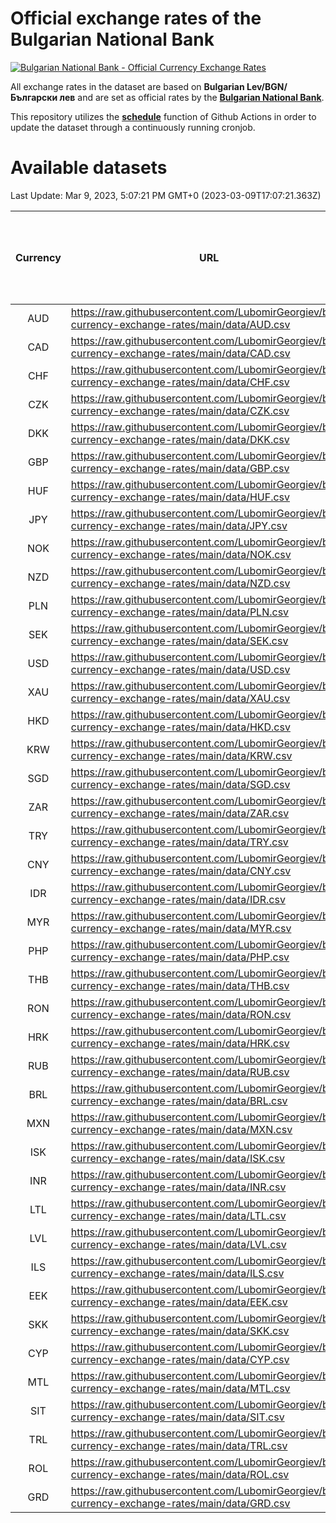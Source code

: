 # Official exchange rates of the Bulgarian National Bank

[![Bulgarian National Bank - Official Currency Exchange Rates](https://github.com/LubomirGeorgiev/bnb-currency-exchange-rates/actions/workflows/update-rates.yml/badge.svg?branch=main)](https://github.com/LubomirGeorgiev/bnb-currency-exchange-rates/actions/workflows/update-rates.yml)

All exchange rates in the dataset are based on **Bulgarian Lev/BGN/Български лев** and are set as official rates by the [**Bulgarian National Bank**](https://www.bnb.bg/Statistics/StExternalSector/StExchangeRates/StERForeignCurrencies/index.htm?toLang=_EN).

This repository utilizes the [**schedule**](https://docs.github.com/en/actions/reference/events-that-trigger-workflows) function of Github Actions in order to update the dataset through a continuously running cronjob.

# Available datasets

<!-- START LINKS (DO NOT EVER FU*ING DELETE THIS COMMENT FOR THE LOVE OF YOUR LIFE!!! IF YOU ARE CURIOS HOW IT WORKS, YOU CAN HAVE A LOOK AT ./src/updateReadme.ts) -->

Last Update: Mar 9, 2023, 5:07:21 PM GMT+0 (2023-03-09T17:07:21.363Z)

| Currency | URL                                                                                             | Number of records | Number of missing days that were filled in |
| :------: | ----------------------------------------------------------------------------------------------- | :---------------: | :----------------------------------------: |
|   AUD    | https://raw.githubusercontent.com/LubomirGeorgiev/bnb-currency-exchange-rates/main/data/AUD.csv |       8428        |                    2602                    |
|   CAD    | https://raw.githubusercontent.com/LubomirGeorgiev/bnb-currency-exchange-rates/main/data/CAD.csv |       8428        |                    2602                    |
|   CHF    | https://raw.githubusercontent.com/LubomirGeorgiev/bnb-currency-exchange-rates/main/data/CHF.csv |       8428        |                    2602                    |
|   CZK    | https://raw.githubusercontent.com/LubomirGeorgiev/bnb-currency-exchange-rates/main/data/CZK.csv |       8428        |                    2602                    |
|   DKK    | https://raw.githubusercontent.com/LubomirGeorgiev/bnb-currency-exchange-rates/main/data/DKK.csv |       8428        |                    2602                    |
|   GBP    | https://raw.githubusercontent.com/LubomirGeorgiev/bnb-currency-exchange-rates/main/data/GBP.csv |       8428        |                    2602                    |
|   HUF    | https://raw.githubusercontent.com/LubomirGeorgiev/bnb-currency-exchange-rates/main/data/HUF.csv |       8428        |                    2602                    |
|   JPY    | https://raw.githubusercontent.com/LubomirGeorgiev/bnb-currency-exchange-rates/main/data/JPY.csv |       8428        |                    2602                    |
|   NOK    | https://raw.githubusercontent.com/LubomirGeorgiev/bnb-currency-exchange-rates/main/data/NOK.csv |       8428        |                    2602                    |
|   NZD    | https://raw.githubusercontent.com/LubomirGeorgiev/bnb-currency-exchange-rates/main/data/NZD.csv |       8428        |                    2602                    |
|   PLN    | https://raw.githubusercontent.com/LubomirGeorgiev/bnb-currency-exchange-rates/main/data/PLN.csv |       8428        |                    2602                    |
|   SEK    | https://raw.githubusercontent.com/LubomirGeorgiev/bnb-currency-exchange-rates/main/data/SEK.csv |       8428        |                    2602                    |
|   USD    | https://raw.githubusercontent.com/LubomirGeorgiev/bnb-currency-exchange-rates/main/data/USD.csv |       8428        |                    2602                    |
|   XAU    | https://raw.githubusercontent.com/LubomirGeorgiev/bnb-currency-exchange-rates/main/data/XAU.csv |       8428        |                    2604                    |
|   HKD    | https://raw.githubusercontent.com/LubomirGeorgiev/bnb-currency-exchange-rates/main/data/HKD.csv |       8126        |                    2511                    |
|   KRW    | https://raw.githubusercontent.com/LubomirGeorgiev/bnb-currency-exchange-rates/main/data/KRW.csv |       8126        |                    2511                    |
|   SGD    | https://raw.githubusercontent.com/LubomirGeorgiev/bnb-currency-exchange-rates/main/data/SGD.csv |       8126        |                    2511                    |
|   ZAR    | https://raw.githubusercontent.com/LubomirGeorgiev/bnb-currency-exchange-rates/main/data/ZAR.csv |       8126        |                    2511                    |
|   TRY    | https://raw.githubusercontent.com/LubomirGeorgiev/bnb-currency-exchange-rates/main/data/TRY.csv |       6608        |                    2041                    |
|   CNY    | https://raw.githubusercontent.com/LubomirGeorgiev/bnb-currency-exchange-rates/main/data/CNY.csv |       6488        |                    2005                    |
|   IDR    | https://raw.githubusercontent.com/LubomirGeorgiev/bnb-currency-exchange-rates/main/data/IDR.csv |       6488        |                    2005                    |
|   MYR    | https://raw.githubusercontent.com/LubomirGeorgiev/bnb-currency-exchange-rates/main/data/MYR.csv |       6488        |                    2005                    |
|   PHP    | https://raw.githubusercontent.com/LubomirGeorgiev/bnb-currency-exchange-rates/main/data/PHP.csv |       6488        |                    2005                    |
|   THB    | https://raw.githubusercontent.com/LubomirGeorgiev/bnb-currency-exchange-rates/main/data/THB.csv |       6488        |                    2005                    |
|   RON    | https://raw.githubusercontent.com/LubomirGeorgiev/bnb-currency-exchange-rates/main/data/RON.csv |       6431        |                    1989                    |
|   HRK    | https://raw.githubusercontent.com/LubomirGeorgiev/bnb-currency-exchange-rates/main/data/HRK.csv |       6419        |                    1983                    |
|   RUB    | https://raw.githubusercontent.com/LubomirGeorgiev/bnb-currency-exchange-rates/main/data/RUB.csv |       6115        |                    1886                    |
|   BRL    | https://raw.githubusercontent.com/LubomirGeorgiev/bnb-currency-exchange-rates/main/data/BRL.csv |       5518        |                    1708                    |
|   MXN    | https://raw.githubusercontent.com/LubomirGeorgiev/bnb-currency-exchange-rates/main/data/MXN.csv |       5518        |                    1708                    |
|   ISK    | https://raw.githubusercontent.com/LubomirGeorgiev/bnb-currency-exchange-rates/main/data/ISK.csv |       5431        |                    1683                    |
|   INR    | https://raw.githubusercontent.com/LubomirGeorgiev/bnb-currency-exchange-rates/main/data/INR.csv |       5154        |                    1597                    |
|   LTL    | https://raw.githubusercontent.com/LubomirGeorgiev/bnb-currency-exchange-rates/main/data/LTL.csv |       5145        |                    1574                    |
|   LVL    | https://raw.githubusercontent.com/LubomirGeorgiev/bnb-currency-exchange-rates/main/data/LVL.csv |       4782        |                    1462                    |
|   ILS    | https://raw.githubusercontent.com/LubomirGeorgiev/bnb-currency-exchange-rates/main/data/ILS.csv |       4430        |                    1378                    |
|   EEK    | https://raw.githubusercontent.com/LubomirGeorgiev/bnb-currency-exchange-rates/main/data/EEK.csv |       3995        |                    1221                    |
|   SKK    | https://raw.githubusercontent.com/LubomirGeorgiev/bnb-currency-exchange-rates/main/data/SKK.csv |       2967        |                    909                     |
|   CYP    | https://raw.githubusercontent.com/LubomirGeorgiev/bnb-currency-exchange-rates/main/data/CYP.csv |       2906        |                    890                     |
|   MTL    | https://raw.githubusercontent.com/LubomirGeorgiev/bnb-currency-exchange-rates/main/data/MTL.csv |       2604        |                    799                     |
|   SIT    | https://raw.githubusercontent.com/LubomirGeorgiev/bnb-currency-exchange-rates/main/data/SIT.csv |       2542        |                    778                     |
|   TRL    | https://raw.githubusercontent.com/LubomirGeorgiev/bnb-currency-exchange-rates/main/data/TRL.csv |       1818        |                    559                     |
|   ROL    | https://raw.githubusercontent.com/LubomirGeorgiev/bnb-currency-exchange-rates/main/data/ROL.csv |       1695        |                    522                     |
|   GRD    | https://raw.githubusercontent.com/LubomirGeorgiev/bnb-currency-exchange-rates/main/data/GRD.csv |        359        |                    107                     |

<!-- END LINKS (DO NOT EVER FU*ING DELETE THIS COMMENT FOR THE LOVE OF YOUR LIFE!!! IF YOU ARE CURIOS HOW IT WORKS, YOU CAN HAVE A LOOK AT ./src/updateReadme.ts) -->
